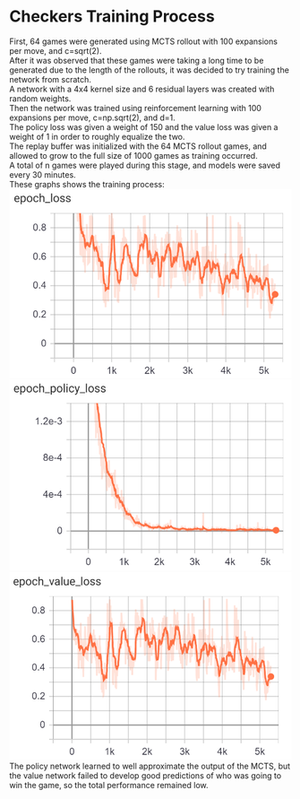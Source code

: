 # Checkers Training Process
First, 64 games were generated using MCTS rollout with 100 expansions per move, and c=sqrt(2).  
After it was observed that these games were taking a long time to be generated due to the length of the rollouts,
it was decided to try training the network from scratch.  
A network with a 4x4 kernel size and 6 residual layers was created with random weights.  
Then the network was trained using reinforcement learning with 100 expansions per move, c=np.sqrt(2), and d=1.  
The policy loss was given a weight of 150 and the value loss was given a weight of 1
in order to roughly equalize the two.  
The replay buffer was initialized with the 64 MCTS rollout games, and allowed to grow to the full size of
1000 games as training occurred.  
A total of n games were played during this stage, and models were saved every 30 minutes.  
These graphs shows the training process:  
![Total Loss](/training/Checkers/logs/combined_loss.png)  
![Policy Loss](/training/Checkers/logs/policy_loss.png)  
![Value Loss](/training/Checkers/logs/value_loss.png)  
The policy network learned to well approximate the output of the MCTS, but the value network failed to develop good
predictions of who was going to win the game, so the total performance remained low.  
